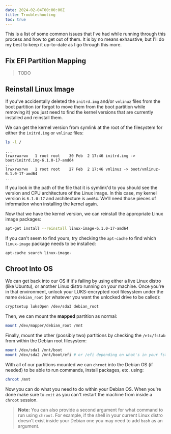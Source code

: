 ```yaml
---
date: 2024-02-04T00:00:00Z
title: Troubleshooting
toc: true
---
```


This is a list of some common issues that I've had while running through this process and how to get out of them. It is
by no means exhaustive, but I'll do my best to keep it up-to-date as I go through this more.

<!--more-->

## Fix EFI Partition Mapping

> TODO

## Reinstall Linux Image

If you've accidentally deleted the `initrd.img` and/or `vmlinuz` files from the boot partition (or forgot to move them
from the boot partition while removing it) you just need to find the kernel versions that are currently installed and
reinstall them.

We can get the kernel version from symlink at the root of the filesystem for either the `initrd.img` or `vmlinuz` files:

```bash
ls -l /
```

```text
...
lrwxrwxrwx   1 root root    30 Feb  2 17:46 initrd.img -> boot/initrd.img-6.1.0-17-amd64
...
lrwxrwxrwx   1 root root    27 Feb  2 17:46 vmlinuz -> boot/vmlinuz-6.1.0-17-amd64
...
```

If you look in the path of the file that it is symlink'd to you should see the version and CPU architecture of the Linux
image. In this case, my kernel version is `6.1.0-17` and architecture is `amd64`. We'll need those pieces of information
when installing the kernel again.

Now that we have the kernel version, we can reinstall the appropriate Linux image packages:

```bash
apt-get install --reinstall linux-image-6.1.0-17-amd64
```

If you can't seem to find yours, try checking the `apt-cache` to find which `linux-image` package needs to be installed:

```bash
apt-cache search linux-image-
```

## Chroot Into OS

We can get back into our OS if it's failing by using either a live Linux distro (like Ubuntu), or another Linux distro
running on your machine. Once you're in that environment, unlock your LUKS-encrypted root filesystem under the name
`debian_root` (or whatever you want the unlocked drive to be called):

```bash
cryptsetup luksOpen /dev/sda3 debian_root
```

Then, we can mount the **mapped** partition as normal:

```bash
mount /dev/mapper/debian_root /mnt
```

Finally, mount the other (possibly two) partitions by checking the `/etc/fstab` from within the Debian root filesystem:

```bash
mount /dev/sda1 /mnt/boot
mount /dev/sda2 /mnt/boot/efi # or /efi depending on what's in your fstab
```

With all of our partitions mounted we can `chroot` into the Debian OS (if needed) to be able to run commands, install
packages, etc. using:

```bash
chroot /mnt
```

Now you can do what you need to do within your Debian OS. When you're done make sure to `exit` as you can't restart the
machine from inside a `chroot` session.

> **Note:** You can also provide a second argument for what command to run using `chroot`. For example, if the shell
> in your current Linux distro doesn't exist inside your Debian one you may need to add `bash` as an argument.
